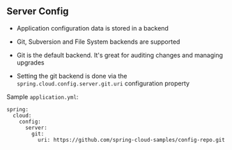 ## Server Config

* Application configuration data is stored in a backend

* Git, Subversion and File System backends are supported

* Git is the default backend.  It's great for auditing changes and managing upgrades

* Setting the git backend is done via the `spring.cloud.config.server.git.uri` configuration property

Sample `application.yml`:
```
spring:
  cloud:
    config:
      server:
        git:
          uri: https://github.com/spring-cloud-samples/config-repo.git
```
